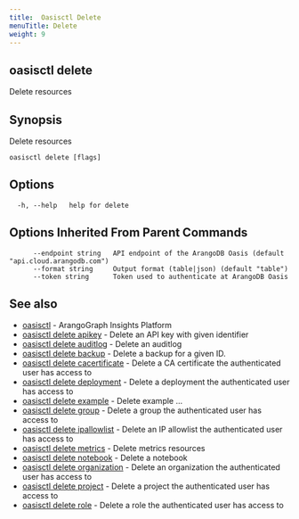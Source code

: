 ```yaml
---
title:  Oasisctl Delete
menuTitle: Delete
weight: 9
---
```

## oasisctl delete

Delete resources

## Synopsis
Delete resources

```
oasisctl delete [flags]
```

## Options
```
  -h, --help   help for delete
```

## Options Inherited From Parent Commands
```
      --endpoint string   API endpoint of the ArangoDB Oasis (default "api.cloud.arangodb.com")
      --format string     Output format (table|json) (default "table")
      --token string      Token used to authenticate at ArangoDB Oasis
```

## See also
* [oasisctl](../options.md)	 - ArangoGraph Insights Platform
* [oasisctl delete apikey](delete-apikey.md)	 - Delete an API key with given identifier
* [oasisctl delete auditlog](delete-auditlog.md)	 - Delete an auditlog
* [oasisctl delete backup](delete-backup.md)	 - Delete a backup for a given ID.
* [oasisctl delete cacertificate](delete-cacertificate.md)	 - Delete a CA certificate the authenticated user has access to
* [oasisctl delete deployment](delete-deployment.md)	 - Delete a deployment the authenticated user has access to
* [oasisctl delete example](delete-example.md)	 - Delete example ...
* [oasisctl delete group](delete-group.md)	 - Delete a group the authenticated user has access to
* [oasisctl delete ipallowlist](delete-ipallowlist.md)	 - Delete an IP allowlist the authenticated user has access to
* [oasisctl delete metrics](delete-metrics.md)	 - Delete metrics resources
* [oasisctl delete notebook](delete-notebook.md)	 - Delete a notebook
* [oasisctl delete organization](delete-organization.md)	 - Delete an organization the authenticated user has access to
* [oasisctl delete project](delete-project.md)	 - Delete a project the authenticated user has access to
* [oasisctl delete role](delete-role.md)	 - Delete a role the authenticated user has access to

